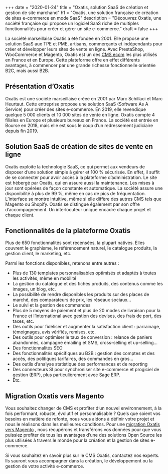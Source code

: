 +++
date = "2020-01-24"
title = "Oxatis, solution SaaS de création et gestion de site marchand"
h1 = "Oxatis, une solution française de création de sites e-commerce en mode SaaS"
description = "Découvrez Oxatis, une société française qui propose un logiciel SaaS riche de multiples fonctionnalités pour créer et gérer un site e-commerce."
draft = false
+++

La société marseillaise Oxatis a été fondée en 2001. Elle propose une solution SaaS aux TPE et PME,
artisans, commerçants et indépendants pour créer et développer leurs sites de vente en ligne. Avec
PrestaShop, WooCommerce et Magento, Oxatis est un des [CMS ecom](/ecommerce/cms/) les plus utilisés en France et en
Europe. Cette plateforme offre en effet différents avantages, à commencer par une grande richesse
fonctionnelle orientée B2C, mais aussi B2B.

## Présentation d’Oxatis

Oxatis est une société marseillaise créée en 2001 par Marc Schillaci et Marc Heurtaut. Cette
entreprise propose une solution SaaS (Software As A Service) pour créer des sites e-commerce. En
2019, elle revendique quelque 5 000 clients et 10 000 sites de vente en ligne. Oxatis compte 4 filiales
en Europe et plusieurs bureaux en France. La société est entrée en Bourse en 2018, mais elle est sous
le coup d’un redressement judiciaire depuis fin 2019.

## Solution SaaS de création de sites de vente en ligne

Oxatis exploite la technologie SaaS, ce qui permet aux vendeurs de disposer d’une solution simple à
gérer et 100 % sécurisée. En effet, il suffit de se connecter pour avoir accès à la plateforme
d’administration. Le site est hébergé par Oxatis, qui en assure aussi la maintenance. Les mises à jour
sont opérées de façon constante et automatique. La société assure une disponibilité à plus de 99 %,
même en cas de pics de fréquentation. L’interface se montre intuitive, même si elle diffère des
autres CMS tels que Magento ou Shopify. Oxatis se distingue également par son offre
d’accompagnement. Un interlocuteur unique encadre chaque projet et chaque client.

## Fonctionnalités de la plateforme Oxatis

Plus de 650 fonctionnalités sont recensées, la plupart natives. Elles couvrent le graphisme, le
référencement naturel, le catalogue produits, la gestion client, le marketing, etc.

Parmi les fonctions disponibles, retenons entre autres :

- Plus de 130 templates personnalisables optimisés et adaptés à toutes les activités, même en
mobilité
- La gestion du catalogue et des fiches produits, des contenus comme les images, un blog, etc.
- La possibilité de rendre disponibles les produits sur des places de marché, des comparateurs
de prix, les réseaux sociaux…
- Le suivi et la gestion des commandes
- Plus de 5 moyens de paiement et plus de 20 modes de livraison pour la France et
l’international avec gestion des devises, des frais de port, des taxes, etc.
- Des outils pour fidéliser et augmenter la satisfaction client : parrainage, témoignages, avis
vérifiés, remises, etc.
- Des outils pour optimiser le taux de conversion : relance de paniers abandonnés, campagne
emailing et SMS, cross-selling et up-selling…
- Des fonctionnalités SEO
- Des fonctionnalités spécifiques au B2B : gestion des comptes et des accès, des politiques
tarifaires, des commandes en gros…
- Des outils d’analyse statistique des performances et de reporting
- Des connecteurs SI pour synchroniser site e-commerce et progiciel de gestion (ERP), plus
particulièrement avec Sage ERP.
- Etc.

## Migration Oxatis vers Magento

Vous souhaitez changer de CMS et profiter d’un nouvel environnement, à la fois performant,
robuste, évolutif et personnalisable ? Quels que soient vos besoins en matière de refonte, nous vous
aidons à définir votre projet et nous le réalisons dans les meilleures conditions. Pour une [migration Oxatis vers Magento](/ecommerce/cms/oxatis/migration-magento/)
, nous récupérons et transférons vos données pour que vous puissiez profiter de
tous les avantages d’une des solutions Open Source les plus utilisées à travers le monde pour la
création et la gestion de sites e-commerce.

Si vous souhaitez en savoir plus sur le CMS Oxatis, contactez nos experts. Ils sauront vous
accompagner dans la création, le développement ou la gestion de votre activité e-commerce.